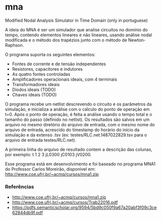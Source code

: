 # mna
Modified Nodal Analysis Simulator in Time Domain (only in portuguese)

A ideia do MNA é ser um simulador que analise circuitos no domínio do tempo, contendo elementos lineares e não lineares, 
usando análise nodal modificada e o método dos trapézios junto com o método de Newton-Raphson.

O programa suporta os seguintes elementos:
- Fontes de corrente e de tensão independentes
- Resistores, capacitores e indutores
- As quatro fontes controladas
- Amplificadores operacionais ideais, com 4 terminais
- Transformadores ideais
- Diodos ideais (TODO)
- Chaves ideais (TODO)

O programa recebe um netlist descrevendo o circuito e os parâmetros da simulação, e inicializa a análise com o cálculo do ponto de operação em t=0.
Após o ponto de operação, é feita a análise usando o tempo total e o tamanho do passo (definido no netlist).
Os resultados são salvos em um arquivo no mesmo diretório do arquivo de entrada, com o mesmo nome do arquivo de entrada, 
acrescido do timestamp do horário do início da simulação e da extenso .tsv (ex: testes/RLC.net.1487022829.tsv para o arquivo de entrada testes/RLC.net).

A primeira linha do arquivo de resultado contem a descrição das colunas, por exemplo: t	1	2	3	jL0300	jC0103	jV0200.

Esse programa está em desenvolvimento e foi baseado no programa MNA1 do Professor Carlos Moreirão, disponível em: http://www.coe.ufrj.br/~acmq/cursos/mna1.zip

### Referências
- http://www.coe.ufrj.br/~acmq/cursos/mna1.zip
- http://www.coe.ufrj.br/~acmq/cursos/Trab22016.pdf
- https://pdfs.semanticscholar.org/9594/5bd9c050f9a67a20abf3f09c3ce62844db9f.pdf
